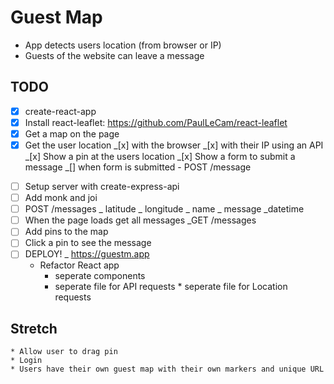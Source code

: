 # Guest Map

- App detects users location (from browser or IP)
- Guests of the website can leave a message

## TODO

- [x] create-react-app
- [x] Install react-leaflet: https://github.com/PaulLeCam/react-leaflet
- [x] Get a map on the page
- [x] Get the user location
      _[x] with the browser
      _[x] with their IP using an API
      _[x] Show a pin at the users location
      _[x] Show a form to submit a message
      \_[] when form is submitted - POST /message

* [ ] Setup server with create-express-api
* [ ] Add monk and joi
* [ ] POST /messages
      _ latitude
      _ longitude
      _ name
      _ message
      \_datetime
* [ ] When the page loads get all messages
      \_GET /messages
* [ ] Add pins to the map
* [ ] Click a pin to see the message
* [ ] DEPLOY!
      \_ https://guestm.app
  - Refactor React app
    - seperate components
    - seperate file for API requests \* seperate file for Location requests

## Stretch

    * Allow user to drag pin
    * Login
    * Users have their own guest map with their own markers and unique URL
